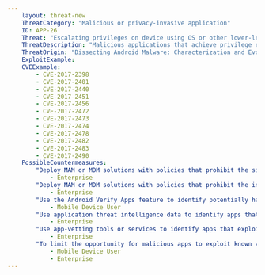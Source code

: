 ```yaml
---
    layout: threat-new
    ThreatCategory: "Malicious or privacy-invasive application"
    ID: APP-26
    Threat: "Escalating privileges on device using OS or other lower-level vulnerability to perform a malicious action or obtain a persistent presence"
    ThreatDescription: "Malicious applications that achieve privilege escalation may further achieve unauthorized access or modification of app, user, or system data, access or modify process memory, or execute other unauthorized actions on the device."
    ThreatOrigin: "Dissecting Android Malware: Characterization and Evolution [^85]"
    ExploitExample:
    CVEExample:
        - CVE-2017-2398
        - CVE-2017-2401
        - CVE-2017-2440
        - CVE-2017-2451
        - CVE-2017-2456
        - CVE-2017-2472
        - CVE-2017-2473
        - CVE-2017-2474
        - CVE-2017-2478
        - CVE-2017-2482
        - CVE-2017-2483
        - CVE-2017-2490
    PossibleCountermeasures:
        "Deploy MAM or MDM solutions with policies that prohibit the side-loading of apps, which may bypass security checks on the app.":
            - Enterprise
        "Deploy MAM or MDM solutions with policies that prohibit the installation of apps from 3rd party (unofficial) app stores.":
            - Enterprise
        "Use the Android Verify Apps feature to identify potentially harmful apps.":
            - Mobile Device User
        "Use application threat intelligence data to identify apps that exploit the OS to achieve privilege escalation.":
            - Enterprise
        "Use app-vetting tools or services to identify apps that exploit the OS to achieve privilege escalation.":
            - Enterprise
        "To limit the opportunity for malicious apps to exploit known vulnerabilities, ensure timely installation of security updates.":
            - Mobile Device User
            - Enterprise
---
```

